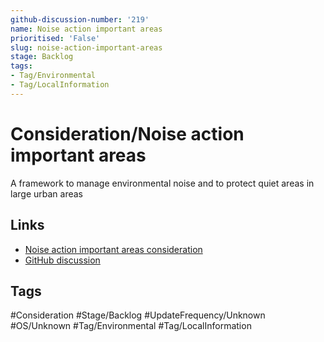 ```yaml
---
github-discussion-number: '219'
name: Noise action important areas
prioritised: 'False'
slug: noise-action-important-areas
stage: Backlog
tags:
- Tag/Environmental
- Tag/LocalInformation
---
```


# Consideration/Noise action important areas

A framework to manage environmental noise and to protect quiet areas in large urban areas

## Links

* [Noise action important areas consideration](https://design.planning.data.gov.uk/planning-consideration/noise-action-important-areas)
* [GitHub discussion](https://github.com/digital-land/data-standards-backlog/discussions/219)

## Tags

#Consideration #Stage/Backlog #UpdateFrequency/Unknown #OS/Unknown #Tag/Environmental #Tag/LocalInformation